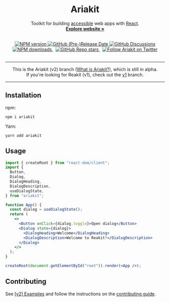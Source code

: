 <h1 align="center">Ariakit</h1>

<p align="center">
  Toolkit for building <a href="https://ariakit.org/guide/accessibility">accessible</a> web apps with <a href="https://reactjs.org">React</a>.
  <br>
  <a href="https://ariakit.org"><strong>Explore website »</strong></a>
</p>

<br>

<div align="center">
  <a href="https://npmjs.org/package/ariakit">
    <img alt="NPM version" src="https://img.shields.io/npm/v/ariakit.svg?logo=npm&color=007acc" />
  </a>
  <a href="https://github.com/ariakit/ariakit/releases">
    <img alt="GitHub (Pre-)Release Date" src="https://img.shields.io/github/release-date-pre/ariakit/ariakit?logo=github&color=007acc">
  </a>
  <a href="https://github.com/ariakit/ariakit/discussions">
    <img alt="GitHub Discussions" src="https://img.shields.io/github/discussions/ariakit/ariakit?logo=github&color=007acc">
  </a>
  <br>
  <a href="https://npmjs.org/package/ariakit">
    <img alt="NPM downloads" src="https://img.shields.io/npm/dm/ariakit.svg?logo=npm&style=social">
  </a>
  &nbsp;
  <a href="https://github.com/ariakit/ariakit/stargazers">
    <img alt="GitHub Repo stars" src="https://img.shields.io/github/stars/ariakit/ariakit?style=social">
  </a>
  &nbsp;
  <a href="https://twitter.com/ariakitjs">
    <img alt="Follow Ariakit on Twitter" src="https://img.shields.io/twitter/follow/ariakitjs.svg">
  </a>
</div>

<br>

---

<p align="center">
  This is the Ariakit (v2) branch (<a href="https://gist.github.com/diegohaz/bc07491aee61a5f2469574b38c5c1aa0">What is Ariakit?</a>), which is still in alpha.
  <br>
  If you're looking for Reakit (v1), check out the <a href="https://github.com/ariakit/ariakit/tree/v1">v1</a> branch.
</p>

---

## Installation

npm:

```
npm i ariakit
```

Yarn:

```
yarn add ariakit
```

## Usage

```jsx
import { createRoot } from "react-dom/client";
import {
  Button,
  Dialog,
  DialogHeading,
  DialogDescription,
  useDialogState,
} from "ariakit";

function App() {
  const dialog = useDialogState();
  return (
    <>
      <Button onClick={dialog.toggle}>Open dialog</Button>
      <Dialog state={dialog}>
        <DialogHeading>Welcome</DialogHeading>
        <DialogDescription>Welcome to Reakit!</DialogDescription>
      </Dialog>
    </>
  );
}

createRoot(document.getElementById("root")).render(<App />);
```

## Contributing

See [[v2] Examples](https://github.com/ariakit/ariakit/issues/939) and follow the instructions on the [contributing guide](https://github.com/ariakit/ariakit/blob/main/contributing.md).
